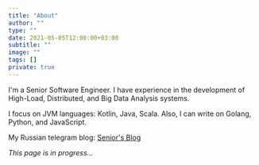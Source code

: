 ```yaml
---
title: "About"
author: ""
type: ""
date: 2021-05-05T12:00:00+03:00
subtitle: ""
image: ""
tags: []
private: true
---
```

I'm a Senior Software Engineer. I have experience in the development of High-Load, Distributed, and Big Data Analysis systems.

I focus on JVM languages: Kotlin, Java, Scala. Also, I can write on Golang, Python, and JavaScript.

My Russian telegram blog: [Senior's Blog](https://t.me/seniorsITBlog)

*This page is in progress...*
